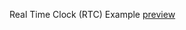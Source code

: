 Real Time Clock (RTC) Example [preview](https://pa-nik.github.io/FA22_IXD256/m5coreink_example_rtc/)